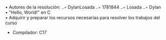 • Autores de la resolución:
..◦ DylanLosada
..◦ 1781844
..◦ Losada
..◦ Dylan
• "Hello, World!" en C  
• Adquirir y preparar los recursos necesarias para resolver los trabajos del curso  
* Compilador: C17
